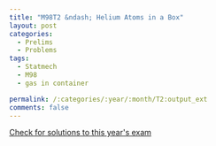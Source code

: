 ```yaml
---
title: "M98T2 &ndash; Helium Atoms in a Box"
layout: post
categories:
  - Prelims
  - Problems
tags:
  - Statmech
  - M98
  - gas in container

permalink: /:categories/:year/:month/T2:output_ext
comments: false
---
```

<object data="1998M2T.pdf" type="application/pdf" width="100%" height="500"></object>
<div class="message"><a href='https://princetonprelim.com/prelim/1/'>Check for solutions to this year's exam</a></div>